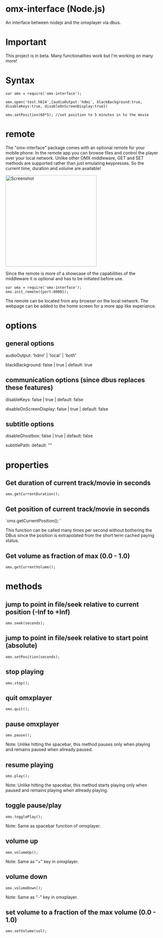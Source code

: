 # omx-interface (Node.js)
An interface between nodejs and the omxplayer via dbus.

# Important
This project is in beta. Many functionalities work but I'm working on many more!

# Syntax
```
var omx = require('omx-interface');

omx.open('test.h624',{audioOutput:'hdmi', blackBackground:true, disableKeys:true, disableOnScreenDisplay:true})

omx.setPosition(60*5); //set position to 5 minutes in to the movie
```
# remote
The "omx-interface" package comes with an optional remote for your mobile phone. In the remote app you can browse files and control the player over your local network. Unlike other OMX middleware, GET and SET methods are supported rather than just emulating keypresses. So the current time, duration and volume are available!

<img src="https://raw.githubusercontent.com/diederikfeilzer/node-omx-interface/master/Screenshot.png" alt="Screenshot" width=300>

Since the remote is more of a showcase of the capabilities of the middleware it is optional and has to be initiated before use.

```
var omx = require('omx-interface');
omx.init_remote({port:8000});
```

The remote can be located from any browser on the local network. The webpage can be added to the home screen for a more app like experiance.

# options
## general options
audioOutput:             'hdmi' | 'local' | 'both'

blackBackground:         false | true | default: true

## communication options (since dbus replaces these features)

disableKeys:             false | true | default: false

disableOnScreenDisplay:  false | true | default: false

## subtitle options

disableGhostbox:         false | true | default: false

subtitlePath:            default: ""

# properties
## Get duration of current track/movie in seconds
``omx.getCurrentDuration();``

## Get position of current track/movie in seconds
`omx.getCurrentPosition();``

This function can be called many times per second without bothering the DBus since the position is extrapolated from the short term cached paying status.

## Get volume as fraction of max (0.0 - 1.0)
``omx.getCurrentVolume();``

# methods

## jump to point in file/seek relative to current position (-Inf to +Inf)
``omx.seek(seconds);``

## jump to point in file/seek relative to start point (absolute)
``omx.setPosition(seconds);``

## stop playing
``omx.stop();``

## quit omxplayer
``omx.quit();``

## pause omxplayer
``omx.pause();``

Note: Unlike hitting the spacebar, this method pauses only when playing and remains paused when allready paused.

## resume playing
``omx.play();``

Note: Unlike hitting the spacebar, this method starts playing only when paused and remains playing when allready playing.

## toggle pause/play
``omx.togglePlay();``

Note: Same as spacebar function of omxplayer.

## volume up
``omx.volumeUp();``

Note: Same as "+" key in omxplayer.

## volume down
``omx.volumeDown();``

Note: Same as "-" key in omxplayer.

## set volume to a fraction of the max volume (0.0 - 1.0)
``omx.setVolume(vol);``
